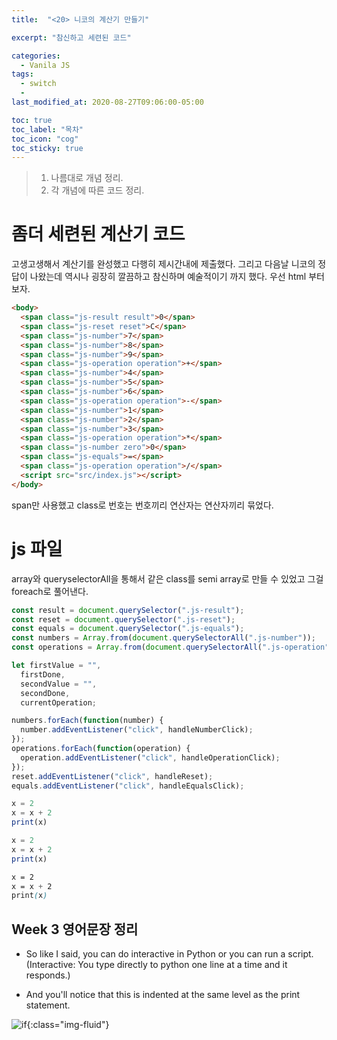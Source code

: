 ```yaml
---
title:  "<20> 니코의 계산기 만들기"

excerpt: "참신하고 세련된 코드"

categories:
  - Vanila JS
tags:
  - switch
  - 
last_modified_at: 2020-08-27T09:06:00-05:00

toc: true
toc_label: "목차"
toc_icon: "cog"
toc_sticky: true
---
```


> 1. 나름대로 개념 정리.  
> 2. 각 개념에 따른 코드 정리.  


# 좀더 세련된 계산기 코드

고생고생해서 계산기를 완성했고 다행히 제시간내에 제출했다. 그리고 다음날 니코의 정답이 나왔는데 역시나 굉장히 깔끔하고 참신하며 예술적이기 까지 했다. 우선 html 부터 보자.

```html
<body>
  <span class="js-result result">0</span>
  <span class="js-reset reset">C</span>
  <span class="js-number">7</span>
  <span class="js-number">8</span>
  <span class="js-number">9</span>
  <span class="js-operation operation">+</span>
  <span class="js-number">4</span>
  <span class="js-number">5</span>
  <span class="js-number">6</span>
  <span class="js-operation operation">-</span>
  <span class="js-number">1</span>
  <span class="js-number">2</span>
  <span class="js-number">3</span>
  <span class="js-operation operation">*</span>
  <span class="js-number zero">0</span>
  <span class="js-equals">=</span>
  <span class="js-operation operation">/</span>
  <script src="src/index.js"></script>
</body>
```

span만 사용했고 class로 번호는 번호끼리 연산자는 연산자끼리 묶었다.

# js 파일

array와 queryselectorAll을 통해서 같은 class를 semi array로 만들 수 있었고 그걸 foreach로 풀어낸다.
```javascript
const result = document.querySelector(".js-result");
const reset = document.querySelector(".js-reset");
const equals = document.querySelector(".js-equals");
const numbers = Array.from(document.querySelectorAll(".js-number"));
const operations = Array.from(document.querySelectorAll(".js-operation"));

let firstValue = "",
  firstDone,
  secondValue = "",
  secondDone,
  currentOperation;

numbers.forEach(function(number) {
  number.addEventListener("click", handleNumberClick);
});
operations.forEach(function(operation) {
  operation.addEventListener("click", handleOperationClick);
});
reset.addEventListener("click", handleReset);
equals.addEventListener("click", handleEqualsClick);

```



```javascript
x = 2
x = x + 2
print(x)
```


```javascript
x = 2
x = x + 2
print(x)
```
```css
x = 2
x = x + 2
print(x)
```

## Week 3 영어문장 정리

- So like I said, you can do interactive in Python or you can run a script.(Interactive: You type directly to python one line at a time and it responds.)  

- And you'll notice that this is indented at the same level as the print statement.

![if](https://yeonghunko.github.io/assets/img/coursera-python/if.png){:class="img-fluid"}




